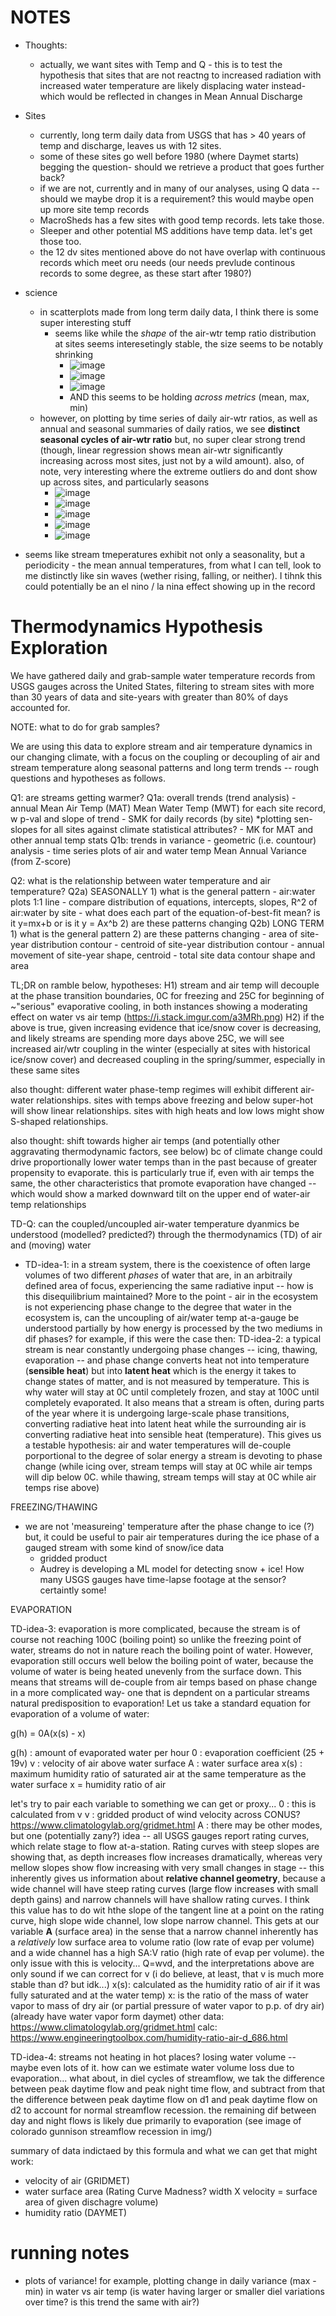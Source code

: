 # NOTES

- Thoughts:
  - actually, we want sites with Temp and Q - this is to test the hypothesis that sites that are not reactng to increased radiation with increased water temperature are likely displacing water instead- which would be reflected in changes in Mean Annual Discharge

- Sites
  - currently, long term daily data from USGS that has > 40 years of temp and discharge, leaves us with 12 sites. 
  - some of these sites go well before 1980 (where Daymet starts) begging the question- should we retrieve a product that goes further back?
  - if we are not, currently and in many of our analyses, using Q data -- should we maybe drop it is a requirement? this would maybe open up more site temp records
  - MacroSheds has a few sites with good temp records. lets take those.
  - Sleeper and other potential MS additions have temp data. let's get those too.
  - the 12 dv sites mentioned above do not have overlap with continuous records which meet oru needs (our needs prevlude continous records to some degree, as these start after 1980?)

- science
  - in scatterplots made from long term daily data, I think there is some super interesting stuff
    - seems like while the *shape* of the air-wtr temp ratio distribution at sites seems interesetingly stable, the size seems to be notably shrinking 
      - ![image](doc/fig/scatter/dv_longterm_airwtr_mean_facetsite_colyr.png)
      - ![image](doc/fig/scatter/dv_longterm_airwtr_min_facetsite_colyr.png)
      - ![image](doc/fig/scatter/dv_longterm_airwtr_max_facetsite_colyr.png)
      - AND this seems to be holding *across metrics* (mean, max, min) 
  - however, on plotting by time series of daily air-wtr ratios, as well as annual and seasonal summaries of daily ratios, we see **distinct seasonal cycles of air-wtr ratio** but, no super clear strong trend (though, linear regression shows mean air-wtr significantly increasing across most sites, just not by a wild amount). also, of note, very interesting where the extreme outliers do and dont show up across sites, and particularly seasons 
      - ![image](doc/fig/ts/airwtr/dv_longterm_airwtr_mean_facetsite.png)
      - ![image](doc/fig/ts/airwtr/dv_longterm_wtr_annualtmean_facetsite.png)
      - ![image](doc/fig/ts/airwtr/dv_longterm_airwtr_seasonmean_facetseason.png)
      - ![image](doc/fig/ts/airwtr/dv_longterm_airwtr_seasonmin_facetseason.png)
      - ![image](doc/fig/ts/airwtr/dv_longterm_airwtr_seasonmax_facetseason.png)


- seems like stream tmeperatures exhibit not only a seasonality, but a periodicity - the mean annual temperatures, from what I can tell, look to me distinctly like sin waves (wether rising, falling, or neither). I tihnk this could potentially be an el nino / la nina effect showing up in the record

# Thermodynamics Hypothesis Exploration

We have gathered daily and grab-sample water temperature records from USGS gauges across the United States, filtering to stream sites with more than 30 years of data and site-years with greater than 80% of days accounted for.

NOTE: what to do for grab samples?

We are using this data to explore stream and air temperature dynamics in our changing climate, with a focus on the coupling or decoupling of air and stream temperature along seasonal patterns and long term trends -- rough questions and hypotheses as follows.

Q1: are streams getting warmer?
    Q1a: overall trends (trend analysis)
        - annual Mean Air Temp (MAT) Mean Water Temp (MWT) for each site record, w p-val and slope of trend
        - SMK for daily records (by site) *plotting sen-slopes for all sites against climate statistical attributes?
        - MK for MAT and other annual temp stats
    Q1b: trends in variance
        - geometric (i.e. countour) analysis
        - time series plots of air and water temp Mean Annual Variance (from Z-score)
    
Q2: what is the relationship between water temperature and air temperature?
    Q2a) SEASONALLY 
        1) what is the general pattern
            - air:water plots 1:1 line 
            - compare distribution of equations, intercepts, slopes, R^2 of air:water by site 
            - what does each part of the equation-of-best-fit mean? is it y=mx+b or is it y = Ax^b
        2) are these patterns changing
    Q2b) LONG TERM
        1) what is the general pattern
        2) are these patterns changing
            - area of site-year distribution contour
            - centroid of site-year distribution contour
            - annual movement of site-year shape, centroid
            - total site data contour shape and area
            
            
TL;DR on ramble below, hypotheses:
    H1) stream and air temp will decouple at the phase transition boundaries, 0C for freezing and 25C for beginning of ~"serious" evaporative cooling, in both instances showing a moderating effect on water vs air temp (https://i.stack.imgur.com/a3MRh.png)
    H2) if the above is true, given increasing evidence that ice/snow cover is decreasing, and likely streams are spending more days above 25C, we will see increased air/wtr coupling in the winter (especially at sites with historical ice/snow cover) and decreased coupling in the spring/summer, especially in these same sites
    
 also thought: different water phase-temp regimes will exhibit different air-water relationships. sites with temps above freezing and below super-hot will show linear relationships. sites with high heats and low lows might show S-shaped relationships.    
 
 also thought: shift towards higher air temps (and potentially other aggravating thermodynamic factors, see below) bc of climate change could drive proportionally lower water temps than in the past because of greater propensity to evaporate. this is particularly true if, even with air temps the same, the other characteristics that promote evaporation have changed -- which would show a marked downward tilt on the upper end of water-air temp relationships

TD-Q: can the coupled/uncoupled air-water temperature dyanmics be understood (modelled? predicted?) through the thermodynamics (TD) of air and (moving) water
   - TD-idea-1: in a stream system, there is the coexistence of often large volumes of two different *phases* of water that are, in an arbitraily defined area of focus, experiencing the same radiative input -- how is this disequilibrium maintained? More to the point - air in the ecosystem is not experiencing phase change to the degree that water in the ecosystem is, can the uncoupling of air/water temp at-a-gauge be understood partially by how energy is processed by the two mediums in dif phases? for example, if this were the case then:
   TD-idea-2: a typical stream is near constantly undergoing phase changes -- icing, thawing, evaporation -- and phase change converts heat not into temperature (**sensible heat**) but into **latent heat** which is the energy it takes to change states of matter, and is not measured by temperature. This is why water will stay at 0C until completely frozen, and stay at 100C until completely evaporated. It also means that a stream is often, during parts of the year where it is undergoing large-scale phase transitions, converting radiative heat into latent heat while the surrounding air is converting radiative heat into sensible heat (temperature). This gives us a testable hypothesis: air and water temperatures will de-couple porportional to the degree of solar energy a stream is devoting to phase change (while icing over, stream temps will stay at 0C while air temps will dip below 0C. while thawing, stream temps will stay at 0C while air temps rise above) 
   
   FREEZING/THAWING
   - we are not 'measureing' temperature after the phase change to ice (?) but, it could be useful to pair air temperatures during the ice phase of a gauged stream with some kind of snow/ice data
     - gridded product
     - Audrey is developing a ML model for detecting snow + ice! How many USGS gauges have time-lapse footage at the sensor? certaintly some!
   
   EVAPORATION
   
   TD-idea-3: evaporation is more complicated, because the stream is of course not reaching 100C (boiling point) so unlike the freezing point of water, streams do not in nature reach the boiling point of water. However, evaporation still occurs well below the boiling point of water, because the volume of water is being heated unevenly from the surface down. This means that streams will de-couple from air temps based on phase change in a more complicated way- one that is depndent on a particular streams natural predisposition to evaporation! Let us take a standard equation for evaporation of a volume of water:
   
  g(h) = 0A(x(s) - x)
  
  g(h) : amount of evaporated water per hour
  0 : evaporation coefficient (25 + 19v)
  v : velocity of air above water surface
  A : water surface area
  x(s) : maximum humidity ratio of saturated air at the same temperature as the water surface
  x = humidity ratio of air
  
  let's try to pair each variable to something we can get or proxy...
  0 : this is calculated from v
  v : gridded product of wind velocity across CONUS? https://www.climatologylab.org/gridmet.html
  A : there may be other modes, but one (potentially zany?) idea -- all USGS gauges report rating curves, which relate stage to flow at-a-station. Rating curves with steep slopes are showing that, as depth increases flow increases dramatically, whereas very mellow slopes show flow increasing with very small changes in stage -- this inherently gives us information about **relative channel geometry**, because a wide channel will have steep rating curves (large flow increases with small depth gains) and narrow channels will have shallow rating curves. I think this value has to do wit hthe slope of the tangent line at a point on the rating curve, high slope wide channel, low slope narrow channel. This gets at our variable **A** (surface area) in the sense that a narrow channel inherently has a *relatively* low surface area to volume ratio (low rate of evap per volume) and a wide channel has a high SA:V ratio (high rate of evap per volume). the only issue with this is velocity... Q=wvd, and the interpretations above are only sound if we can correct for v (i do believe, at least, that v is much more stable than d? but idk...)
  x(s): calculated as the humidity ratio of air if it was fully saturated and at the water temp)
  x: is the ratio of the mass of water vapor to mass of dry air (or partial pressure of water vapor to p.p. of dry air) (already have water vapor form daymet) other data: https://www.climatologylab.org/gridmet.html calc: https://www.engineeringtoolbox.com/humidity-ratio-air-d_686.html
  
  TD-idea-4: streams not heating in hot places? losing water volume -- maybe even lots of it. how can we estimate water volume loss due to evaporation... what about, in diel cycles of streamflow, we tak the difference between peak daytime flow and peak night time flow, and subtract from that the difference between peak daytime flow on d1 and peak daytime flow on d2 to account for normal streamflow recession. the remaining dif between day and night flows is likely due primarily to evaporation (see image of colorado gunnison streamflow recession in img/)
  
  summary of data indictaed by this formula and what we can get that might work:
  
  - velocity of air (GRIDMET)
  - water surface area (Rating Curve Madness? width X velocity = surface area of given dischagre volume)
  - humidity ratio (DAYMET)
  
  
  # running notes
  - plots of variance! for example, plotting change in daily variance (max - min) in water vs air temp (is water having larger or smaller diel variations over time? is this trend the same with air?)
